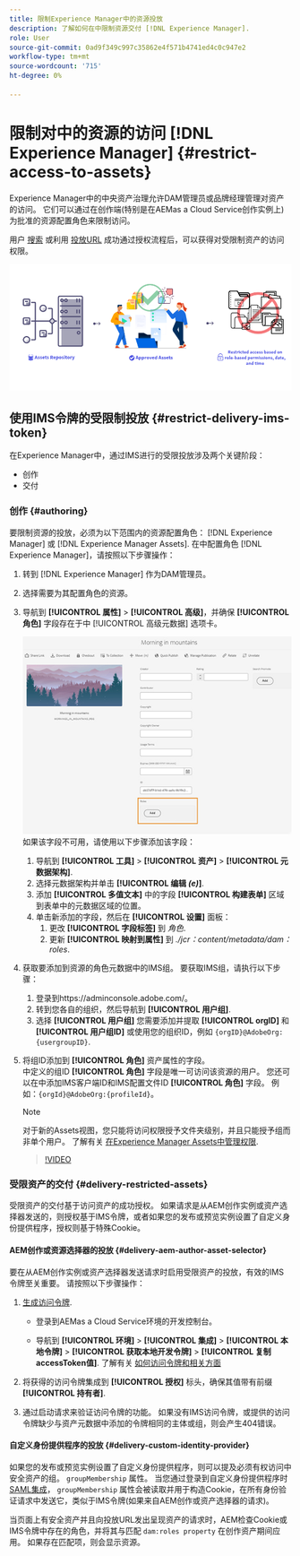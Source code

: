 ```yaml
---
title: 限制Experience Manager中的资源投放
description: 了解如何在中限制资源交付 [!DNL Experience Manager].
role: User
source-git-commit: 0ad9f349c997c35862e4f571b4741ed4c0c947e2
workflow-type: tm+mt
source-wordcount: '715'
ht-degree: 0%

---
```


# 限制对中的资源的访问 [!DNL Experience Manager] {#restrict-access-to-assets}

Experience Manager中的中央资产治理允许DAM管理员或品牌经理管理对资产的访问。 它们可以通过在创作端(特别是在AEMas a Cloud Service创作实例上)为批准的资源配置角色来限制访问。

用户 [搜索](search-assets-api.md) 或利用 [投放URL](deliver-assets-apis.md) 成功通过授权流程后，可以获得对受限制资产的访问权限。

![限制了对资源的访问](/help/assets/assets/restricted-access.png)

## 使用IMS令牌的受限制投放 {#restrict-delivery-ims-token}

在Experience Manager中，通过IMS进行的受限投放涉及两个关键阶段：

* 创作
* 交付

### 创作 {#authoring}

要限制资源的投放，必须为以下范围内的资源配置角色： [!DNL Experience Manager] 或 [!DNL Experience Manager Assets]. 在中配置角色 [!DNL Experience Manager]，请按照以下步骤操作：

1. 转到 [!DNL Experience Manager] 作为DAM管理员。
1. 选择需要为其配置角色的资源。
1. 导航到 **[!UICONTROL 属性]** > **[!UICONTROL 高级]**，并确保 **[!UICONTROL 角色]** 字段存在于中 [!UICONTROL 高级元数据] 选项卡。

   ![角色元数据](/help/assets/assets/roles_metadata.jpg)
如果该字段不可用，请使用以下步骤添加该字段：

   1. 导航到 **[!UICONTROL 工具]** > **[!UICONTROL 资产]** > **[!UICONTROL 元数据架构]**.
   1. 选择元数据架构并单击 **[!UICONTROL 编辑 _(e)_]**.
   1. 添加 **[!UICONTROL 多值文本]** 中的字段 **[!UICONTROL 构建表单]** 区域到表单中的元数据区域的位置。
   1. 单击新添加的字段，然后在  **[!UICONTROL 设置]** 面板：
      1. 更改 **[!UICONTROL 字段标签]** 到 _角色_.
      1. 更新 **[!UICONTROL 映射到属性]** 到 _./jcr：content/metadata/dam：roles_.

1. 获取要添加到资源的角色元数据中的IMS组。 要获取IMS组，请执行以下步骤：
   1. 登录到https://adminconsole.adobe.com/。
   1. 转到您各自的组织，然后导航到 **[!UICONTROL 用户组]**.
   1. 选择 **[!UICONTROL 用户组]** 您需要添加并提取 **[!UICONTROL orgID]** 和 **[!UICONTROL 用户组ID]** 或使用您的组织ID，例如 `{orgID}@AdobeOrg:{usergroupID}`.

1. 将组ID添加到 **[!UICONTROL 角色]** 资产属性的字段。 <br>
中定义的组ID **[!UICONTROL 角色]** 字段是唯一可访问该资源的用户。 您还可以在中添加IMS客户端ID和IMS配置文件ID **[!UICONTROL 角色]** 字段。 例如：`{orgId}@AdobeOrg:{profileId}`。

   >[!NOTE]
   >
   >对于新的Assets视图，您只能将访问权限授予文件夹级别，并且只能授予组而非单个用户。 了解有关 [在Experience Manager Assets中管理权限](https://experienceleague.adobe.com/en/docs/experience-manager-assets-essentials/help/get-started-admins/folder-access/manage-permissions).

   >[!VIDEO](https://video.tv.adobe.com/v/3427429)

### 受限资产的交付 {#delivery-restricted-assets}

受限资产的交付基于访问资产的成功授权。 如果请求是从AEM创作实例或资产选择器发送的，则授权基于IMS令牌，或者如果您的发布或预览实例设置了自定义身份提供程序，授权则基于特殊Cookie。

#### AEM创作或资源选择器的投放 {#delivery-aem-author-asset-selector}

要在从AEM创作实例或资产选择器发送请求时启用受限资产的投放，有效的IMS令牌至关重要。 请按照以下步骤操作：

1. [生成访问令牌](https://experienceleague.adobe.com/docs/experience-manager-cloud-service/content/implementing/developing/generating-access-tokens-for-server-side-apis.html?lang=en#generating-the-access-token).
   * 登录到AEMas a Cloud Service环境的开发控制台。

   * 导航到 **[!UICONTROL 环境]** > **[!UICONTROL 集成]** > **[!UICONTROL 本地令牌]** > **[!UICONTROL 获取本地开发令牌]** > **[!UICONTROL 复制accessToken值]**. 了解有关 [如何访问令牌和相关方面](https://experienceleague.adobe.com/docs/experience-manager-cloud-service/content/implementing/developing/generating-access-tokens-for-server-side-apis.html?lang=en#generating-the-access-token)

1. 将获得的访问令牌集成到 **[!UICONTROL 授权]** 标头，确保其值带有前缀 **[!UICONTROL 持有者]**.

1. 通过启动请求来验证访问令牌的功能。 如果没有IMS访问令牌，或提供的访问令牌缺少与资产元数据中添加的令牌相同的主体或组，则会产生404错误。

#### 自定义身份提供程序的投放 {#delivery-custom-identity-provider}

如果您的发布或预览实例设置了自定义身份提供程序，则可以提及必须有权访问中安全资产的组。 `groupMembership` 属性。 当您通过登录到自定义身份提供程序时 [SAML集成](https://experienceleague.adobe.com/en/docs/experience-manager-learn/cloud-service/authentication/saml-2-0)， `groupMembership` 属性会被读取并用于构造Cookie，在所有身份验证请求中发送它，类似于IMS令牌(如果来自AEM创作或资产选择器的请求)。

当页面上有安全资产并且向投放URL发出呈现资产的请求时，AEM检查Cookie或IMS令牌中存在的角色，并将其与匹配 `dam:roles property` 在创作资产期间应用。 如果存在匹配项，则会显示资源。
